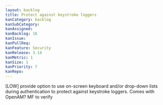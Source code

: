 ```yaml
---
layout: backlog
title: Protect against keystroke loggers
kanCategory: backlog
kanSubCategory:
kanAssigned:
kanBacklog: 16
kanIssue:
kanPullReq:
kanFeature: Security
kanRelease: 3.14
kanMetric: 1
kanSize: 1
kanPriority: 7
kanRepo: 
---
```

[LOW] provide option to use on-screen keyboard and/or drop-down lists during authentication to protect against keystroke loggers. Comes with OpenAM? MF to verify
